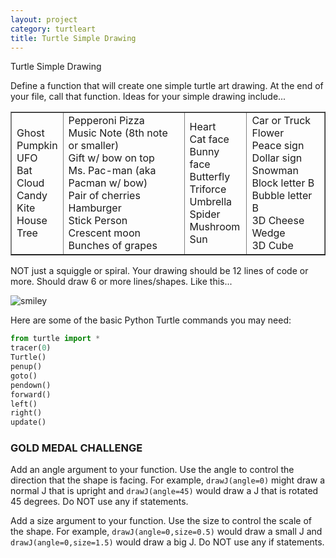 ```yaml
---
layout: project
category: turtleart
title: Turtle Simple Drawing
---
```

Turtle Simple Drawing



Define a function that will create one simple turtle art drawing. At the end of your file, call that function. Ideas for your simple drawing include...
<table style="border-collapse: collapse; width: 100%;" border="1">
<tbody>
<tr>
<td>
Ghost<br>Pumpkin<br>UFO<br>Bat<br>Cloud<br>Candy<br>Kite<br>House<br>Tree
</td>
<td>
Pepperoni Pizza<br>Music Note (8th note or smaller)<br>Gift w/ bow on top<br>Ms. Pac-man (aka Pacman w/ bow)<br>Pair of cherries<br>Hamburger<br>Stick Person<br>Crescent moon<br>Bunches of grapes
</td>
<td>
Heart<br>Cat face<br>Bunny face<br>Butterfly<br>Triforce<br>Umbrella<br>Spider<br>Mushroom<br>Sun
</td>
<td>
Car or Truck<br>Flower<br>Peace sign<br>Dollar sign<br>Snowman<br>Block letter B<br>Bubble letter B<br>3D Cheese Wedge<br>3D Cube
</td>
</tr>
</tbody>
</table>


NOT just a squiggle or spiral. Your drawing should be 12 lines of code or more. Should draw 6 or more lines/shapes. Like this...

![smiley](https://bradleycodeu.github.io/apcsp/turtleart/TurtleSimpleDrawing/turtlesmiley.jpg)


Here are some of the basic Python Turtle commands you may need:
```python
from turtle import *
tracer(0)
Turtle()
penup()
goto()
pendown()
forward()
left()
right()
update()
```
  

### GOLD MEDAL CHALLENGE

Add an angle argument to your function. Use the angle to control the direction that the shape is facing. For example, `drawJ(angle=0)` might draw a normal J that is upright and `drawJ(angle=45)` would draw a J that is rotated 45 degrees. Do NOT use any if statements.

Add a size argument to your function. Use the size to control the scale of the shape. For example, `drawJ(angle=0,size=0.5)` would draw a small J and `drawJ(angle=0,size=1.5)` would draw a big J. Do NOT use any if statements.